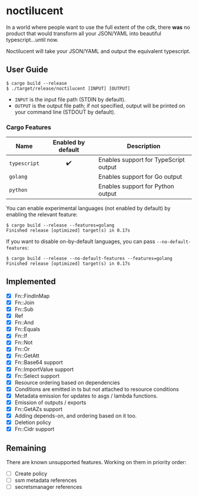 # noctilucent
In a world where people want to use the full extent of the cdk, there **was** no product that would transform all your
JSON/YAML into beautiful typescript...until now.

Noctilucent will take your JSON/YAML and output the equivalent typescript.

## User Guide
```console
$ cargo build --release
$ ./target/release/noctilucent [INPUT] [OUTPUT]
```
* `INPUT` is the input file path (STDIN by default).
* `OUTPUT` is the output file path; if not specified, output will be printed on your command line (STDOUT by default).

### Cargo Features

Name         | Enabled by default | Description
-------------|:------------------:|---------------------------------------------
`typescript` | :heavy_check_mark: | Enables support for TypeScript output
`golang`     |                    | Enables support for Go output
`python`     |                    | Enables support for Python output

You can enable experimental languages (not enabled by default) by enabling the relevant feature:
```console
$ cargo build --release --features=golang
Finished release [optimized] target(s) in 0.17s
```

If you want to disable on-by-default languages, you can pass `--no-default-features`:
```console
$ cargo build --release --no-default-features --features=golang
Finished release [optimized] target(s) in 0.17s
```

## Implemented

- [x] Fn::FindInMap
- [x] Fn::Join
- [x] Fn::Sub
- [x] Ref
- [x] Fn::And
- [x] Fn::Equals
- [x] Fn::If
- [x] Fn::Not
- [x] Fn::Or
- [x] Fn::GetAtt
- [x] Fn::Base64 support
- [x] Fn::ImportValue support
- [x] Fn::Select support
- [x] Resource ordering based on dependencies
- [x] Conditions are emitted in ts but not attached to resource conditions
- [x] Metadata emission for updates to asgs / lambda functions.
- [x] Emission of outputs / exports
- [x] Fn::GetAZs support
- [x] Adding depends-on, and ordering based on it too.
- [x] Deletion policy
- [x] Fn::Cidr support

## Remaining

There are known unsupported features. Working on them in priority order:

- [ ] Create policy
- [ ] ssm metadata references
- [ ] secretsmanager references
